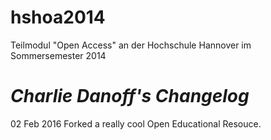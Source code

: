 # hshoa2014
Teilmodul "Open Access" an der Hochschule Hannover im Sommersemester 2014

# *Charlie Danoff's Changelog*

02 Feb 2016 Forked a really cool Open Educational Resouce.
